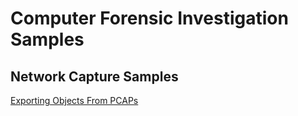 # Computer Forensic Investigation Samples

## Network Capture Samples
[Exporting Objects From PCAPs](https://www.malware-traffic-analysis.net/training/exporting-objects.html)
